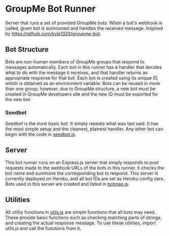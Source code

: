 # GroupMe Bot Runner

Server that runs a set of provided GroupMe bots. When a bot's webhook is called, given bot is summoned and handles the received message. Inspired by https://github.com/kyle1320/groupme-bot.

## Bot Structure

Bots are non-human members of GroupMe groups that respond to messages automatically. Each bot in this runner has a handler that decides what to do with the message it receives, and that handler returns an appropriate response for that bot. Each bot is created using its unique ID, which is obtained as an environment variable. Bots can be reused in more than one group; however, due to GroupMe structure, a new bot must be created in GroupMe developers site and the new ID must be exported for the new bot.

### Seedbot

Seedbot is the most basic bot. It simply repeats what was last said. It has the most simple setup and the cleanest, plainest handler. Any other bot can begin with the code in [seedbot.js](./src/bots/seedbot.js).

## Server

This bot runner runs on an Express.js server that simply responds to post requests made to the webhook URLs of the bots in this runner. it checks the bot name and summons the corresponding bot to respond. This server is currently deployed on Heroku, and all bot IDs are set as Heroku config vars. Bots used in this server are created and listed in [botmap.js](./src/botmap.js).

## Utilities

All utility functions in [utils.js](./src/lib/utils.js) are simple functions that all bots may need. These provide basic functions such as checking matching parts of strings, and creating the actual response message. To use these utilities, import utils.js and call the functions from it.
